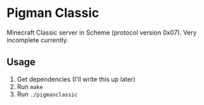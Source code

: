 # Pigman Classic
Minecraft Classic server in Scheme (protocol version 0x07). Very incomplete currently.

## Usage
1. Get dependencies (I'll write this up later)
2. Run `make`
3. Run `./pigmanclassic`
